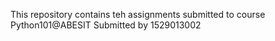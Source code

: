 This repository contains teh assignments submitted to course Python101@ABESIT Submitted by 1529013002
